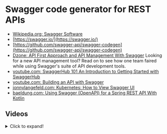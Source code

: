 # Swagger code generator for REST APIs
* [Wikipedia.org: Swagger Software](https://en.wikipedia.org/wiki/Swagger_(software))
* [https://swagger.io/](https://swagger.io/)
* [https://github.com/swagger-api/swagger-codegen](https://github.com/swagger-api/swagger-codegen)
* [Dzone: API First Approach and API Management With Swagger](https://dzone.com/articles/api-first-approach-and-api-management-with-swagger) Looking for a new API management tool? Read on to see how one team faired while using Swagger's suite of API development tools.
* [youtube.com: SwaggerHub 101 An Introduction to Getting Started with SwaggerHub](https://www.youtube.com/watch?v=CoUl9_NWdqQ)
* [youtube.com: Building an API with Swagger](https://www.youtube.com/watch?v=PbwQWw7xSOM)
* [jonnylangefeld.com: Kubernetes: How to View Swagger UI](https://jonnylangefeld.com/blog/kubernetes-how-to-view-swagger-ui?utm_sq=gkuh13vgq3)
* [baeldung.com: Using Swagger (OpenAPI) for a Spring REST API With Kotlin](https://www.baeldung.com/kotlin/swagger-spring-rest-api)

## Videos
<details>
  <summary>Click to expand!</summary>

<center>
<iframe src="https://www.youtube.com/embed/rJQ-SVKxb5I" frameborder="0" allow="accelerometer; autoplay; encrypted-media; gyroscope; picture-in-picture" allowfullscreen></iframe>
<iframe src="https://www.youtube.com/embed/ivGUbfxRXms" frameborder="0" allow="accelerometer; autoplay; encrypted-media; gyroscope; picture-in-picture" allowfullscreen></iframe>
<iframe src="https://www.youtube.com/embed/PbwQWw7xSOM" frameborder="0" allow="autoplay; encrypted-media" allowfullscreen></iframe>
</center>
</details>
